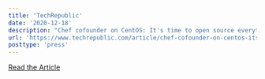 ```yaml
---
title: 'TechRepublic'
date: '2020-12-18'
description: "Chef cofounder on CentOS: It's time to open source everything"
url: 'https://www.techrepublic.com/article/chef-cofounder-on-centos-its-time-to-open-source-everything/'
posttype: 'press'
---
```

[Read the Article](https://www.techrepublic.com/article/chef-cofounder-on-centos-its-time-to-open-source-everything/)